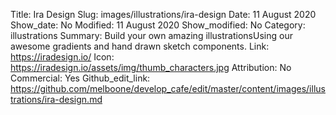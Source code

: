 Title: Ira Design
Slug: images/illustrations/ira-design
Date: 11 August 2020
Show_date: No
Modified: 11 August 2020
Show_modified: No
Category: illustrations
Summary:  Build your own amazing illustrationsUsing our awesome gradients and hand drawn sketch components.
Link: https://iradesign.io/
Icon: https://iradesign.io/assets/img/thumb_characters.jpg
Attribution: No
Commercial: Yes
Github_edit_link: https://github.com/melboone/develop_cafe/edit/master/content/images/illustrations/ira-design.md